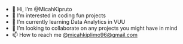 - 👋 Hi, I’m @MicahKipruto
- 👀 I’m interested in coding fun projects
- 🌱 I’m currently learning Data Analytics in VUU
- 💞️ I’m looking to collaborate on any projects you might have in mind
- 📫 How to reach me @micahkiplimo96@gmail.com

<!---
MicahKipruto/MicahKipruto is a ✨ special ✨ repository because its `README.md` (this file) appears on your GitHub profile.
You can click the Preview link to take a look at your changes.
--->
